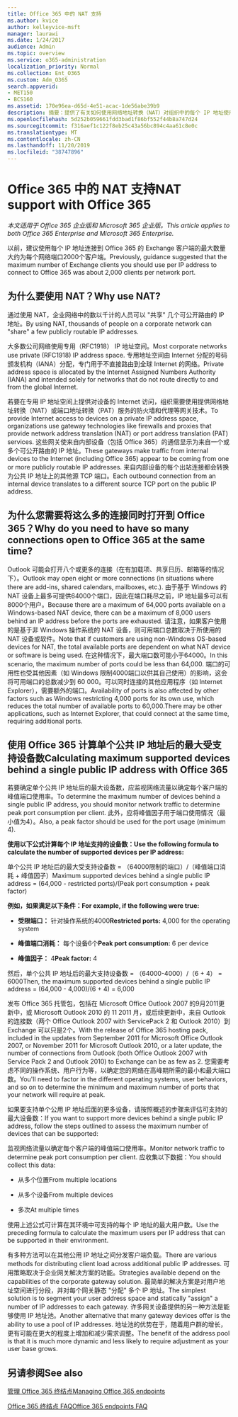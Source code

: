 ```yaml
---
title: Office 365 中的 NAT 支持
ms.author: kvice
author: kelleyvice-msft
manager: laurawi
ms.date: 1/24/2017
audience: Admin
ms.topic: overview
ms.service: o365-administration
localization_priority: Normal
ms.collection: Ent_O365
ms.custom: Adm_O365
search.appverid:
- MET150
- BCS160
ms.assetid: 170e96ea-d65d-4e51-acac-1de56abe39b9
description: 摘要：提供了有关如何使用网络地址转换（NAT）对组织中的每个 IP 地址使用的客户端的正确数量的详细信息。
ms.openlocfilehash: 5d252b059661fdd3bad1f86bf552f44b8a747d24
ms.sourcegitcommit: f316aef1c122f8eb25c43a56bc894c4aa61c8e0c
ms.translationtype: MT
ms.contentlocale: zh-CN
ms.lasthandoff: 11/20/2019
ms.locfileid: "38747896"
---
```

# <a name="nat-support-with-office-365"></a><span data-ttu-id="2a5e1-103">Office 365 中的 NAT 支持</span><span class="sxs-lookup"><span data-stu-id="2a5e1-103">NAT support with Office 365</span></span>

<span data-ttu-id="2a5e1-104">*本文适用于 Office 365 企业版和 Microsoft 365 企业版。*</span><span class="sxs-lookup"><span data-stu-id="2a5e1-104">*This article applies to both Office 365 Enterprise and Microsoft 365 Enterprise.*</span></span>

<span data-ttu-id="2a5e1-105">以前，建议使用每个 IP 地址连接到 Office 365 的 Exchange 客户端的最大数量大约为每个网络端口2000个客户端。</span><span class="sxs-lookup"><span data-stu-id="2a5e1-105">Previously, guidance suggested that the maximum number of Exchange clients you should use per IP address to connect to Office 365 was about 2,000 clients per network port.</span></span>
  
## <a name="why-use-nat"></a><span data-ttu-id="2a5e1-106">为什么要使用 NAT？</span><span class="sxs-lookup"><span data-stu-id="2a5e1-106">Why use NAT?</span></span>

<span data-ttu-id="2a5e1-107">通过使用 NAT，企业网络中的数以千计的人员可以 "共享" 几个可公开路由的 IP 地址。</span><span class="sxs-lookup"><span data-stu-id="2a5e1-107">By using NAT, thousands of people on a corporate network can "share" a few publicly routable IP addresses.</span></span>
  
<span data-ttu-id="2a5e1-108">大多数公司网络使用专用（RFC1918） IP 地址空间。</span><span class="sxs-lookup"><span data-stu-id="2a5e1-108">Most corporate networks use private (RFC1918) IP address space.</span></span> <span data-ttu-id="2a5e1-109">专用地址空间由 Internet 分配的号码颁发机构（IANA）分配，专门用于不直接路由到全球 Internet 的网络。</span><span class="sxs-lookup"><span data-stu-id="2a5e1-109">Private address space is allocated by the Internet Assigned Numbers Authority (IANA) and intended solely for networks that do not route directly to and from the global Internet.</span></span>
  
<span data-ttu-id="2a5e1-110">若要在专用 IP 地址空间上提供对设备的 Internet 访问，组织需要使用提供网络地址转换（NAT）或端口地址转换（PAT）服务的防火墙和代理等网关技术。</span><span class="sxs-lookup"><span data-stu-id="2a5e1-110">To provide Internet access to devices on a private IP address space, organizations use gateway technologies like firewalls and proxies that provide network address translation (NAT) or port address translation (PAT) services.</span></span> <span data-ttu-id="2a5e1-111">这些网关使来自内部设备（包括 Office 365）的通信显示为来自一个或多个可公开路由的 IP 地址。</span><span class="sxs-lookup"><span data-stu-id="2a5e1-111">These gateways make traffic from internal devices to the Internet (including Office 365) appear to be coming from one or more publicly routable IP addresses.</span></span> <span data-ttu-id="2a5e1-112">来自内部设备的每个出站连接都会转换为公共 IP 地址上的其他源 TCP 端口。</span><span class="sxs-lookup"><span data-stu-id="2a5e1-112">Each outbound connection from an internal device translates to a different source TCP port on the public IP address.</span></span> 
  
## <a name="why-do-you-need-to-have-so-many-connections-open-to-office-365-at-the-same-time"></a><span data-ttu-id="2a5e1-113">为什么您需要将这么多的连接同时打开到 Office 365？</span><span class="sxs-lookup"><span data-stu-id="2a5e1-113">Why do you need to have so many connections open to Office 365 at the same time?</span></span>

<span data-ttu-id="2a5e1-114">Outlook 可能会打开八个或更多的连接（在有加载项、共享日历、邮箱等的情况下）。</span><span class="sxs-lookup"><span data-stu-id="2a5e1-114">Outlook may open eight or more connections (in situations where there are add-ins, shared calendars, mailboxes, etc.).</span></span> <span data-ttu-id="2a5e1-115">由于基于 Windows 的 NAT 设备上最多可提供64000个端口，因此在端口耗尽之前，IP 地址最多可以有8000个用户。</span><span class="sxs-lookup"><span data-stu-id="2a5e1-115">Because there are a maximum of 64,000 ports available on a Windows-based NAT device, there can be a maximum of 8,000 users behind an IP address before the ports are exhausted.</span></span> <span data-ttu-id="2a5e1-116">请注意，如果客户使用的是基于非 Windows 操作系统的 NAT 设备，则可用端口总数取决于所使用的 NAT 设备或软件。</span><span class="sxs-lookup"><span data-stu-id="2a5e1-116">Note that if customers are using non-Windows OS-based devices for NAT, the total available ports are dependent on what NAT device or software is being used.</span></span> <span data-ttu-id="2a5e1-117">在这种情况下，最大端口数可能小于64000。</span><span class="sxs-lookup"><span data-stu-id="2a5e1-117">In this scenario, the maximum number of ports could be less than 64,000.</span></span> <span data-ttu-id="2a5e1-118">端口的可用性也受其他因素（如 Windows 限制4000端口以供其自己使用）的影响，这会将可用端口的总数减少到 60 000。可以同时连接的其他应用程序（如 Internet Explorer），需要额外的端口。</span><span class="sxs-lookup"><span data-stu-id="2a5e1-118">Availability of ports is also affected by other factors such as Windows restricting 4,000 ports for its own use, which reduces the total number of available ports to 60,000.There may be other applications, such as Internet Explorer, that could connect at the same time, requiring additional ports.</span></span>
  
## <a name="calculating-maximum-supported-devices-behind-a-single-public-ip-address-with-office-365"></a><span data-ttu-id="2a5e1-119">使用 Office 365 计算单个公共 IP 地址后的最大受支持设备数</span><span class="sxs-lookup"><span data-stu-id="2a5e1-119">Calculating maximum supported devices behind a single public IP address with Office 365</span></span>

<span data-ttu-id="2a5e1-120">若要确定单个公共 IP 地址后的最大设备数，应监视网络流量以确定每个客户端的峰值端口使用率。</span><span class="sxs-lookup"><span data-stu-id="2a5e1-120">To determine the maximum number of devices behind a single public IP address, you should monitor network traffic to determine peak port consumption per client.</span></span> <span data-ttu-id="2a5e1-121">此外，应将峰值因子用于端口使用情况（最小值为4）。</span><span class="sxs-lookup"><span data-stu-id="2a5e1-121">Also, a peak factor should be used for the port usage (minimum 4).</span></span> 
  
 <span data-ttu-id="2a5e1-122">**使用以下公式计算每个 IP 地址支持的设备数：**</span><span class="sxs-lookup"><span data-stu-id="2a5e1-122">**Use the following formula to calculate the number of supported devices per IP address:**</span></span>
  
<span data-ttu-id="2a5e1-123">单个公共 IP 地址后的最大受支持设备数 = （64000限制的端口）/（峰值端口消耗 + 峰值因子）</span><span class="sxs-lookup"><span data-stu-id="2a5e1-123">Maximum supported devices behind a single public IP address = (64,000 - restricted ports)/(Peak port consumption + peak factor)</span></span>
  
 <span data-ttu-id="2a5e1-124">**例如，如果满足以下条件：**</span><span class="sxs-lookup"><span data-stu-id="2a5e1-124">**For example, if the following were true:**</span></span>
  
- <span data-ttu-id="2a5e1-125">**受限端口：** 针对操作系统的4000</span><span class="sxs-lookup"><span data-stu-id="2a5e1-125">**Restricted ports:** 4,000 for the operating system</span></span>

- <span data-ttu-id="2a5e1-126">**峰值端口消耗：** 每个设备6个</span><span class="sxs-lookup"><span data-stu-id="2a5e1-126">**Peak port consumption:** 6 per device</span></span>

- <span data-ttu-id="2a5e1-127">**峰值因子：** 4</span><span class="sxs-lookup"><span data-stu-id="2a5e1-127">**Peak factor:** 4</span></span>

<span data-ttu-id="2a5e1-128">然后，单个公共 IP 地址后的最大支持设备数 = （64000-4000）/（6 + 4） = 6000</span><span class="sxs-lookup"><span data-stu-id="2a5e1-128">Then, the maximum supported devices behind a single public IP address = (64,000 - 4,000)/(6 + 4) = 6,000</span></span>
  
<span data-ttu-id="2a5e1-129">发布 Office 365 托管包，包括在 Microsoft Office Outlook 2007 的9月2011更新中，或 Microsoft Outlook 2010 的 11 2011 月，或后续更新中，来自 Outlook 的连接数（两个 Office Outlook 2007 with ServicePack 2 和 Outlook 2010）到 Exchange 可以只是2个。</span><span class="sxs-lookup"><span data-stu-id="2a5e1-129">With the release of Office 365 hosting pack, included in the updates from September 2011 for Microsoft Office Outlook 2007, or November 2011 for Microsoft Outlook 2010, or a later update, the number of connections from Outlook (both Office Outlook 2007 with Service Pack 2 and Outlook 2010) to Exchange can be as few as 2.</span></span> <span data-ttu-id="2a5e1-130">您需要考虑不同的操作系统、用户行为等，以确定您的网络在高峰期所需的最小和最大端口数。</span><span class="sxs-lookup"><span data-stu-id="2a5e1-130">You'll need to factor in the different operating systems, user behaviors, and so on to determine the minimum and maximum number of ports that your network will require at peak.</span></span>
  
<span data-ttu-id="2a5e1-131">如果要支持单个公用 IP 地址后面的更多设备，请按照概述的步骤来评估可支持的最大设备数：</span><span class="sxs-lookup"><span data-stu-id="2a5e1-131">If you want to support more devices behind a single public IP address, follow the steps outlined to assess the maximum number of devices that can be supported:</span></span>
  
<span data-ttu-id="2a5e1-132">监视网络流量以确定每个客户端的峰值端口使用率。</span><span class="sxs-lookup"><span data-stu-id="2a5e1-132">Monitor network traffic to determine peak port consumption per client.</span></span> <span data-ttu-id="2a5e1-133">应收集以下数据：</span><span class="sxs-lookup"><span data-stu-id="2a5e1-133">You should collect this data:</span></span>
  
- <span data-ttu-id="2a5e1-134">从多个位置</span><span class="sxs-lookup"><span data-stu-id="2a5e1-134">From multiple locations</span></span>
    
- <span data-ttu-id="2a5e1-135">从多个设备</span><span class="sxs-lookup"><span data-stu-id="2a5e1-135">From multiple devices</span></span>
    
- <span data-ttu-id="2a5e1-136">多次</span><span class="sxs-lookup"><span data-stu-id="2a5e1-136">At multiple times</span></span>
    
<span data-ttu-id="2a5e1-137">使用上述公式可计算在其环境中可支持的每个 IP 地址的最大用户数。</span><span class="sxs-lookup"><span data-stu-id="2a5e1-137">Use the preceding formula to calculate the maximum users per IP address that can be supported in their environment.</span></span>
  
<span data-ttu-id="2a5e1-138">有多种方法可以在其他公用 IP 地址之间分发客户端负载。</span><span class="sxs-lookup"><span data-stu-id="2a5e1-138">There are various methods for distributing client load across additional public IP addresses.</span></span> <span data-ttu-id="2a5e1-139">可用策略取决于企业网关解决方案的功能。</span><span class="sxs-lookup"><span data-stu-id="2a5e1-139">Strategies available depend on the capabilities of the corporate gateway solution.</span></span> <span data-ttu-id="2a5e1-140">最简单的解决方案是对用户地址空间进行分段，并对每个网关静态 "分配" 多个 IP 地址。</span><span class="sxs-lookup"><span data-stu-id="2a5e1-140">The simplest solution is to segment your user address space and statically "assign" a number of IP addresses to each gateway.</span></span> <span data-ttu-id="2a5e1-141">许多网关设备提供的另一种方法是能够使用 IP 地址池。</span><span class="sxs-lookup"><span data-stu-id="2a5e1-141">Another alternative that many gateway devices offer is the ability to use a pool of IP addresses.</span></span> <span data-ttu-id="2a5e1-142">地址池的优势在于，随着用户群的增长，更有可能在更大的程度上增加和减少需求调整。</span><span class="sxs-lookup"><span data-stu-id="2a5e1-142">The benefit of the address pool is that it is much more dynamic and less likely to require adjustment as your user base grows.</span></span>
  
## <a name="see-also"></a><span data-ttu-id="2a5e1-143">另请参阅</span><span class="sxs-lookup"><span data-stu-id="2a5e1-143">See also</span></span>

[<span data-ttu-id="2a5e1-144">管理 Office 365 终结点</span><span class="sxs-lookup"><span data-stu-id="2a5e1-144">Managing Office 365 endpoints</span></span>](https://support.office.com/article/99cab9d4-ef59-4207-9f2b-3728eb46bf9a)
  
[<span data-ttu-id="2a5e1-145">Office 365 终结点 FAQ</span><span class="sxs-lookup"><span data-stu-id="2a5e1-145">Office 365 endpoints FAQ</span></span>](https://support.office.com/article/d4088321-1c89-4b96-9c99-54c75cae2e6d)
